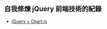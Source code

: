 ## 自我修煉 jQuery 前端技術的紀錄
- [jQuery + Chart.js](https://github.com/Jerry-hsiao/jquery-example/tree/master/chartjs)


